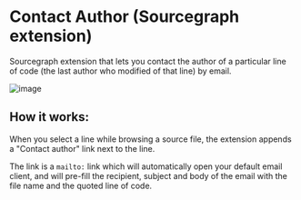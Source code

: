 # Contact Author (Sourcegraph extension)

Sourcegraph extension that lets you contact the author of a particular line of code (the last author who modified of that line) by email.

![image](https://user-images.githubusercontent.com/602886/96913896-41efe480-1472-11eb-8c97-4fc075b2afb0.png)

## How it works:

When you select a line while browsing a source file, the extension appends a "Contact author" link next to the line.

The link is a `mailto:` link which will automatically open your default email client, and will pre-fill the recipient, subject and body of the email with the file name and the quoted line of code.
